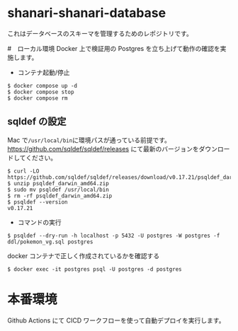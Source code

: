 # shanari-shanari-database

これはデータベースのスキーマを管理するためのレポジトリです。

#　ローカル環境
Docker 上で検証用の Postgres を立ち上げて動作の確認を実施します。

- コンテナ起動/停止

```
$ docker compose up -d
$ docker compose stop
$ docker compose rm
```

## sqldef の設定

Mac で`/usr/local/bin`に環境パスが通っている前提です。  
https://github.com/sqldef/sqldef/releases にて最新のバージョンをダウンロードしてください。

```
$ curl -LO https://github.com/sqldef/sqldef/releases/download/v0.17.21/psqldef_darwin_amd64.zip
$ unzip psqldef_darwin_amd64.zip
$ sudo mv psqldef /usr/local/bin
$ rm -rf psqldef_darwin_amd64.zip
$ psqldef --version
v0.17.21
```

- コマンドの実行

```
$ psqldef --dry-run -h localhost -p 5432 -U postgres -W postgres -f ddl/pokemon_vg.sql postgres
```

docker コンテナで正しく作成されているかを確認する

```
$ docker exec -it postgres psql -U postgres -d postgres
```

# 本番環境

Github Actions にて CICD ワークフローを使って自動デプロイを実行します。
